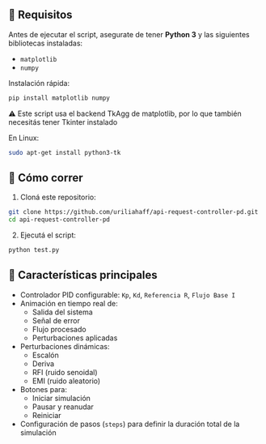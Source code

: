 ## 🎯 Requisitos

Antes de ejecutar el script, asegurate de tener **Python 3** y las siguientes bibliotecas instaladas:

- `matplotlib`
- `numpy`

Instalación rápida:

```bash
pip install matplotlib numpy
```

⚠️ Este script usa el backend TkAgg de matplotlib, por lo que también necesitás tener Tkinter instalado

En Linux:
```bash
sudo apt-get install python3-tk
```

## 🚀 Cómo correr

1. Cloná este repositorio:

```bash
git clone https://github.com/uriliahaff/api-request-controller-pd.git
cd api-request-controller-pd
```

2. Ejecutá el script:

```bash
python test.py
```

## 📌 Características principales

- Controlador PID configurable: `Kp`, `Kd`, `Referencia R`, `Flujo Base I`
- Animación en tiempo real de:
  - Salida del sistema
  - Señal de error
  - Flujo procesado
  - Perturbaciones aplicadas
- Perturbaciones dinámicas:
  - Escalón
  - Deriva
  - RFI (ruido senoidal)
  - EMI (ruido aleatorio)
- Botones para:
  - Iniciar simulación
  - Pausar y reanudar
  - Reiniciar
- Configuración de pasos (`steps`) para definir la duración total de la simulación
